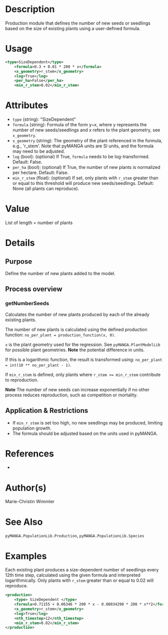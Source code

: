 # Description

Production module that defines the number of new seeds or seedlings based on the size of existing plants using a user-defined formula.

# Usage

```xml
<type>SizeDependent</type>
    <formula>0.3 + 0.01 * 200 * x</formula>
    <x_geometry>r_stem</x_geometry>
    <log>True</log>
    <per_ha>False</per_ha>
    <min_r_stem>0.02</min_r_stem>
```

# Attributes

- ``type`` (string): "SizeDependent"
- ``formula`` (string): Formula of the form y~x, where y represents the number of new seeds/seedlings and x refers to the plant geometry, see ``x_geometry``.
- ``x_geometry`` (string): The geometry of the plant referenced in the formula, e.g., 'r_stem'. Note that pyMANGA units are SI units, and the formula may need to be adjusted.
- ``log`` (bool): (optional) If True, ``formula`` needs to be log-transformed. Default: False.
- ``per_ha`` (bool): (optional) If True, the number of new plants is normalized per hectare. Default: False.
- ``min_r_stem`` (float): (optional) If set, only plants with ``r_stem`` greater than or equal to this threshold will produce new seeds/seedlings. Default: None (all plants can reproduce).

# Value

List of length = number of plants

# Details

## Purpose

Define the number of new plants added to the model.

## Process overview

### getNumberSeeds

Calculates the number of new plants produced by each of the already existing plants.

The number of new plants is calculated using the defined production function:
``no_per_plant = production_function(x, 0)``.

``x`` is the plant geometry used for the regression.
See ``pyMANGA.PlantModelLib`` for possible plant geometries.
**Note** the potential difference in units.

If this is a logarithmic function, the result is transformed using:
``no_per_plant = int(10 ** no_per_plant - 1)``.

If ``min_r_stem`` is defined, only plants where ``r_stem >= min_r_stem`` contribute to reproduction.

**Note** The number of new seeds can increase exponentially if no other process reduces reproduction, such as competition or mortality.

## Application & Restrictions

- If ``min_r_stem`` is set too high, no new seedlings may be produced, limiting population growth.
- The formula should be adjusted based on the units used in pyMANGA.

# References

-

# Author(s)

Marie-Christin Wimmler

# See Also

``pyMANGA.PopulationLib.Production``,
``pyMANGA.PopulationLib.Species``

# Examples

Each existing plant produces a size-dependent number of seedlings every 12th time step, calculated using the given formula and interpreted logarithmically. Only plants with ``r_stem`` greater than or equal to 0.02 will reproduce.

```xml
<production>
    <type> SizeDependent </type>
    <formula>0.71155 + 0.06346 * 200 * x - 0.00034290 * 200 * x**2</formula>
    <x_geometry>r_stem</x_geometry>
    <log>True</log>
    <nth_timestep>12</nth_timestep>
    <min_r_stem>0.02</min_r_stem>
</production>
```

